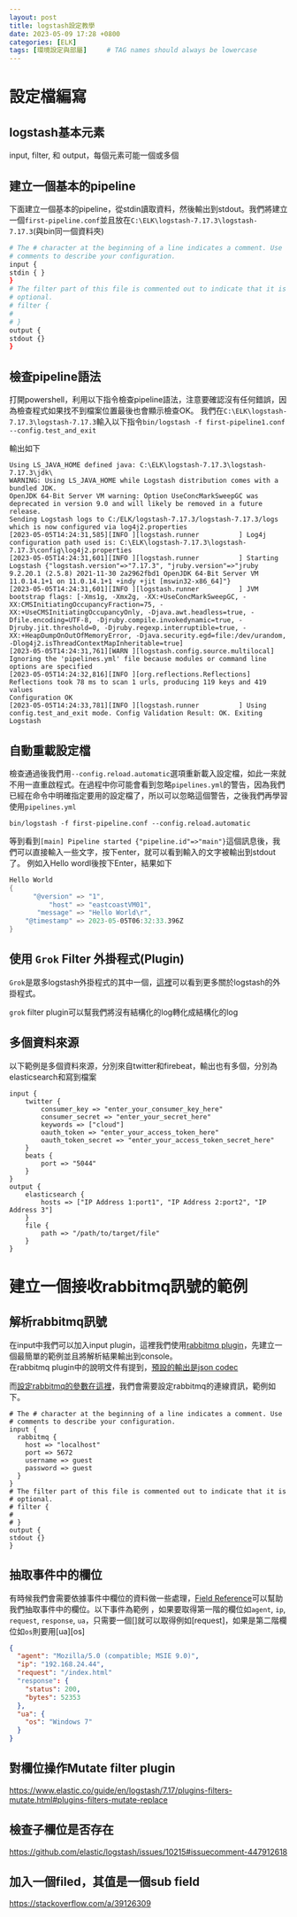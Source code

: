 ```yaml
---
layout: post
title: logstash設定教學
date: 2023-05-09 17:28 +0800
categories: [ELK]
tags: [環境設定與部屬]     # TAG names should always be lowercase
---
```

# 設定檔編寫
## logstash基本元素
input, filter, 和 output，每個元素可能一個或多個

## 建立一個基本的pipeline
下面建立一個基本的pipeline，從stdin讀取資料，然後輸出到stdout。我們將建立一個`first-pipeline.conf`並且放在`C:\ELK\logstash-7.17.3\logstash-7.17.3`(與bin同一個資料夾)
```bash
# The # character at the beginning of a line indicates a comment. Use
# comments to describe your configuration.
input {
stdin { }
}
# The filter part of this file is commented out to indicate that it is
# optional.
# filter {
#
# }
output {
stdout {}
}
```

## 檢查pipeline語法
打開powershell，利用以下指令檢查pipeline語法，注意要確認沒有任何錯誤，因為檢查程式如果找不到檔案位置最後也會顯示檢查OK。
我們在`C:\ELK\logstash-7.17.3\logstash-7.17.3`輸入以下指令`bin/logstash -f first-pipeline1.conf --config.test_and_exit`

輸出如下
```shell
Using LS_JAVA_HOME defined java: C:\ELK\logstash-7.17.3\logstash-7.17.3\jdk\
WARNING: Using LS_JAVA_HOME while Logstash distribution comes with a bundled JDK.
OpenJDK 64-Bit Server VM warning: Option UseConcMarkSweepGC was deprecated in version 9.0 and will likely be removed in a future release.
Sending Logstash logs to C:/ELK/logstash-7.17.3/logstash-7.17.3/logs which is now configured via log4j2.properties
[2023-05-05T14:24:31,585][INFO ][logstash.runner          ] Log4j configuration path used is: C:\ELK\logstash-7.17.3\logstash-7.17.3\config\log4j2.properties
[2023-05-05T14:24:31,601][INFO ][logstash.runner          ] Starting Logstash {"logstash.version"=>"7.17.3", "jruby.version"=>"jruby 9.2.20.1 (2.5.8) 2021-11-30 2a2962fbd1 OpenJDK 64-Bit Server VM 11.0.14.1+1 on 11.0.14.1+1 +indy +jit [mswin32-x86_64]"}
[2023-05-05T14:24:31,601][INFO ][logstash.runner          ] JVM bootstrap flags: [-Xms1g, -Xmx2g, -XX:+UseConcMarkSweepGC, -XX:CMSInitiatingOccupancyFraction=75, -XX:+UseCMSInitiatingOccupancyOnly, -Djava.awt.headless=true, -Dfile.encoding=UTF-8, -Djruby.compile.invokedynamic=true, -Djruby.jit.threshold=0, -Djruby.regexp.interruptible=true, -XX:+HeapDumpOnOutOfMemoryError, -Djava.security.egd=file:/dev/urandom, -Dlog4j2.isThreadContextMapInheritable=true]
[2023-05-05T14:24:31,761][WARN ][logstash.config.source.multilocal] Ignoring the 'pipelines.yml' file because modules or command line options are specified
[2023-05-05T14:24:32,816][INFO ][org.reflections.Reflections] Reflections took 78 ms to scan 1 urls, producing 119 keys and 419 values
Configuration OK
[2023-05-05T14:24:33,781][INFO ][logstash.runner          ] Using config.test_and_exit mode. Config Validation Result: OK. Exiting Logstash
```

## 自動重載設定檔
檢查通過後我們用`--config.reload.automatic`選項重新載入設定檔，如此一來就不用一直重啟程式。在過程中你可能會看到忽略`pipelines.yml`的警告，因為我們已經在命令中明確指定要用的設定檔了，所以可以忽略這個警告，之後我們再學習使用`pipelines.yml`

`bin/logstash -f first-pipeline.conf --config.reload.automatic`

等到看到`[main] Pipeline started {"pipeline.id"=>"main"}`這個訊息後，我們可以直接輸入一些文字，按下enter，就可以看到輸入的文字被輸出到stdout了。
例如入Hello wordl後按下Enter，結果如下
```powershell
Hello World
{
      "@version" => "1",
          "host" => "eastcoastVM01",
       "message" => "Hello World\r",
    "@timestamp" => 2023-05-05T06:32:33.396Z
}
```

## 使用 `Grok` Filter 外掛程式(Plugin)
`Grok`是眾多logstash外掛程式的其中一個，[這裡](https://www.elastic.co/guide/en/logstash/7.17/working-with-plugins.html)可以看到更多關於logstash的外掛程式。  

`grok` filter plugin可以幫我們將沒有結構化的log轉化成結構化的log



## 多個資料來源
以下範例是多個資料來源，分別來自twitter和firebeat，輸出也有多個，分別為elasticsearch和寫到檔案
```
input {
    twitter {
        consumer_key => "enter_your_consumer_key_here"
        consumer_secret => "enter_your_secret_here"
        keywords => ["cloud"]
        oauth_token => "enter_your_access_token_here"
        oauth_token_secret => "enter_your_access_token_secret_here"
    }
    beats {
        port => "5044"
    }
}
output {
    elasticsearch {
        hosts => ["IP Address 1:port1", "IP Address 2:port2", "IP Address 3"]
    }
    file {
        path => "/path/to/target/file"
    }
}
```


# 建立一個接收rabbitmq訊號的範例
## 解析rabbitmq訊號
在input中我們可以加入input plugin，這裡我們使用[rabbitmq plugin](https://www.elastic.co/guide/en/logstash/7.17/plugins-inputs-rabbitmq.html#plugins-inputs-rabbitmq)，先建立一個最簡單的範例並且將解析結果輸出到console。  
在rabbitmq plugin中的說明文件有提到，[預設的輸出是json codec](https://www.elastic.co/guide/en/logstash/7.17/plugins-inputs-rabbitmq.html#plugins-inputs-rabbitmq-codec)  

而[設定rabbitmq的參數在這裡](https://www.elastic.co/guide/en/logstash/7.17/plugins-inputs-rabbitmq.html#plugins-inputs-rabbitmq-options)，我們會需要設定rabbitmq的連線資訊，範例如下。

```dotnetcli
# The # character at the beginning of a line indicates a comment. Use
# comments to describe your configuration.
input {
  rabbitmq {
    host => "localhost"
    port => 5672
    username => guest
    password => guest
  }
}
# The filter part of this file is commented out to indicate that it is
# optional.
# filter {
#
# }
output {
stdout {}
}
```

## 抽取事件中的欄位
有時候我們會需要依據事件中欄位的資料做一些處理，[Field Reference](https://www.elastic.co/guide/en/logstash/7.17/event-dependent-configuration.html#logstash-config-field-references)可以幫助我們抽取事件中的欄位。以下事件為範例
，如果要取得第一階的欄位如`agent`, `ip`, `request`, `response`, `ua`，只需要一個[]就可以取得例如[request]，如果是第二階欄位如`os`則要用[ua][os]
```json
{
  "agent": "Mozilla/5.0 (compatible; MSIE 9.0)",
  "ip": "192.168.24.44",
  "request": "/index.html"
  "response": {
    "status": 200,
    "bytes": 52353
  },
  "ua": {
    "os": "Windows 7"
  }
}
```

## 對欄位操作Mutate filter plugin
https://www.elastic.co/guide/en/logstash/7.17/plugins-filters-mutate.html#plugins-filters-mutate-replace

## 檢查子欄位是否存在
https://github.com/elastic/logstash/issues/10215#issuecomment-447912618

## 加入一個filed，其值是一個sub field
https://stackoverflow.com/a/39126309